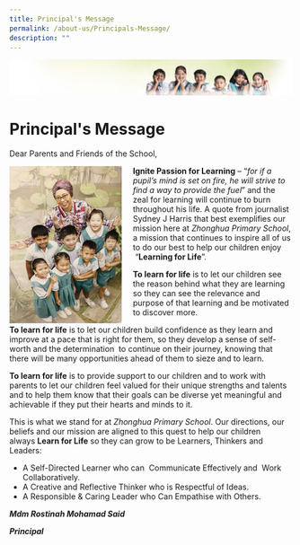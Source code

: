 ```yaml
---
title: Principal's Message
permalink: /about-us/Principals-Message/
description: ""
---
```

![](/images/Banner.jpg)

Principal's Message
===================

Dear Parents and Friends of the School,


<img src="/images/Principal'sMessage.png" style="width:200px;height:280px;margin-right:20px;" align = "left">


**Ignite Passion for Learning** – “_for if a pupil’s mind is set on fire, he will strive to find a way to provide the fuel_” and the zeal for learning will continue to burn throughout his life. A quote from journalist Sydney J Harris that best exemplifies our mission here at _Zhonghua Primary School_, a mission that continues to inspire all of us to do our best to help our children enjoy  “**Learning for Life**”.  

**To learn for life** is to let our children see the reason behind what they are learning so they can see the relevance and purpose of that learning and be motivated to discover more.

**To learn for life** is to let our children build confidence as they learn and improve at a pace that is right for them, so they develop a sense of self-worth and the determination  to continue on their journey, knowing that there will be many opportunities ahead of them to sieze and to learn.

**To learn for life** is to provide support to our children and to work with parents to let our children feel valued for their unique strengths and talents and to help them know that their goals can be diverse yet meaningful and achievable if they put their hearts and minds to it.

This is what we stand for at _Zhonghua Primary School_. Our directions, our beliefs and our mission are aligned to this quest to help our children always **Learn for Life** so they can grow to be Learners, Thinkers and Leaders:

*   A Self-Directed Learner who can  Communicate Effectively and  Work Collaboratively.
*   A Creative and Reflective Thinker who is Respectful of Ideas.
*   A Responsible & Caring Leader who Can Empathise with Others.

**_Mdm Rostinah Mohamad Said_**

**_Principal_**